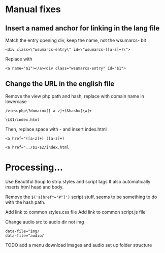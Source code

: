 # Manual fixes

## Insert a named anchor for linking in the lang file

Match the entry opening div, keep the name, not the wsumarcs- bit

```
<div class=\"wsumarcs-entry\" id=\"wsumarcs-([a-z]+)\">
```

Replace with 

```
<a name="$1"></a><div class="wsumarcs-entry" id="$1">
```

## Change the URL in the english file

Remove the view php path and hash, replace with domain name in lowercase

```
/view.php\?domain=([ a-z]+)&hash=[\w]+
```
```
\L$1/index.html
```

Then, replace space with - and insert index.html

```
<a href="([a-z]+) ([a-z]+)
```

```
<a href="../$1-$2/index.html
```







# Processing... 

Use Beautiful Soup to strip styles and script tags
It also automatically inserts html head and body.

Remove the `$('a[href*="#"]')` script stuff, seems to be something to do with the hash path.

Add link to common styles.css file
Add link to common script.js file


Change audio src to audio dir not img 
```
data-file="img/
data-file="audio/
```




TODO 
add a menu
download images and audio
set up folder structure


